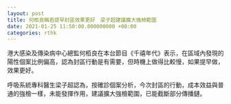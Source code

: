 ```yaml
---
layout: post
title: 何栢良稱若提早封區效果更好　梁子超建議擴大強檢範圍
date: 2021-01-25 11:50:00.000000000 +08:00
categories: rthk
---
```


港大感染及傳染病中心總監何栢良在本台節目《千禧年代》表示，在區域內發現的陽性個案比例偏高，認為封區行動是有需要，但時機上做得比較慢，如果提早做，效果更好。

呼吸系統專科醫生梁子超認為，按確診個案分析，今次封區的行動，成本效益與普通的強檢一樣，未能發揮作用，建議擴大強檢範圍，已能截斷部分傳播鏈。
